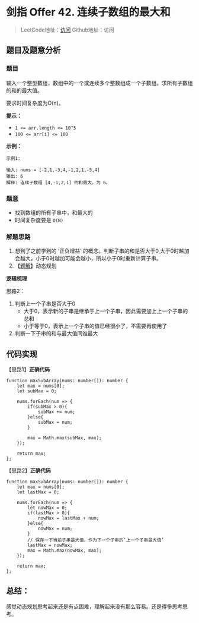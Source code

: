 # 剑指 Offer 42. 连续子数组的最大和

> LeetCode地址：[访问](https://leetcode-cn.com/problems/lian-xu-zi-shu-zu-de-zui-da-he-lcof/) 
Github地址：访问

## 题目及题意分析

### 题目

输入一个整型数组，数组中的一个或连续多个整数组成一个子数组。求所有子数组的和的最大值。

要求时间复杂度为O(n)。

**提示：**

- `1 <= arr.length <= 10^5`
- `100 <= arr[i] <= 100`

**示例：**

```
示例1:

输入: nums = [-2,1,-3,4,-1,2,1,-5,4]
输出: 6
解释: 连续子数组 [4,-1,2,1] 的和最大，为 6。
```

### 题意

- 找到数组的所有子串中，和最大的
- 时间复杂度要是 `O(N)`

### 解题思路

1. 想到了之前学到的 ‘正负增益’ 的概念。判断子串的和是否大于0,大于0时越加会越大，小于0时越加可能会越小，所以小于0时重新计算子串。
2. 【[题解](https://leetcode-cn.com/problems/lian-xu-zi-shu-zu-de-zui-da-he-lcof/solution/dong-tai-gui-hua-ru-men-bu-xiu-gai-yuan-71hl1/)】动态规划

**逻辑梳理**

思路2：

1. 判断上一个子串是否大于0
    - 大于0，表示新的子串是继承于上一个子串，因此需要加上上一个子串的总和
    - 小于等于0，表示上一个子串的值已经很小了，不需要再使用了
2. 判断一下子串的和与最大值间谁最大

## 代码实现

【思路1】**正确代码**

```tsx
function maxSubArray(nums: number[]): number {
    let max = nums[0];
    let subMax = 0;

    nums.forEach(num => {
        if(subMax > 0){
            subMax += num;
        }else{
            subMax = num;
        }

        max = Math.max(subMax, max);
    });

    return max;
};
```

【思路2】**正确代码**

```tsx
function maxSubArray(nums: number[]): number {
    let max = nums[0];
    let lastMax = 0;

    nums.forEach(num => {
        let nowMax = 0;
        if(lastMax > 0){
            nowMax = lastMax + num;
        }else{
            nowMax = num;
        }
        // 保存一下当前子串最大值，作为下一个子串的‘上一个子串最大值’
        lastMax = nowMax;
        max = Math.max(nowMax, max);
    });

    return max;
};
```

## 总结：

感觉动态规划思考起来还是有点困难，理解起来没有那么容易。还是得多思考思考。